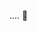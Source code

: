 .... :paw_prints:
<!---
joelpaulkoch/joelpaulkoch is a ✨ special ✨ repository because its `README.md` (this file) appears on your GitHub profile.
You can click the Preview link to take a look at your changes.
--->
